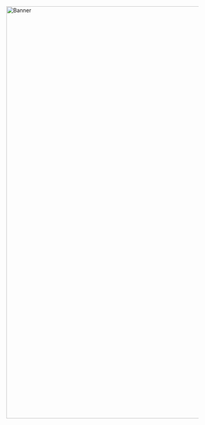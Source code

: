 <img width="1920" height="1080" alt="Banner" src="https://github.com/user-attachments/assets/6ce8e2ec-a9bc-4e6b-bcf7-1300c895e80f" />
